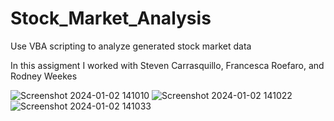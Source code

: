 # Stock_Market_Analysis
Use VBA scripting to analyze generated stock market data

In this assigment I worked with Steven Carrasquillo, Francesca Roefaro, and Rodney Weekes


![Screenshot 2024-01-02 141010](https://github.com/carojasp12/Stock_Market_Analysis/assets/152667250/edc5d5dc-abf8-49f4-8762-47584e523438)
![Screenshot 2024-01-02 141022](https://github.com/carojasp12/Stock_Market_Analysis/assets/152667250/4da2d075-96b7-407f-b920-a337163528a6)
![Screenshot 2024-01-02 141033](https://github.com/carojasp12/Stock_Market_Analysis/assets/152667250/12c31dc4-7a91-496a-a3df-f5dd98d5902b)
